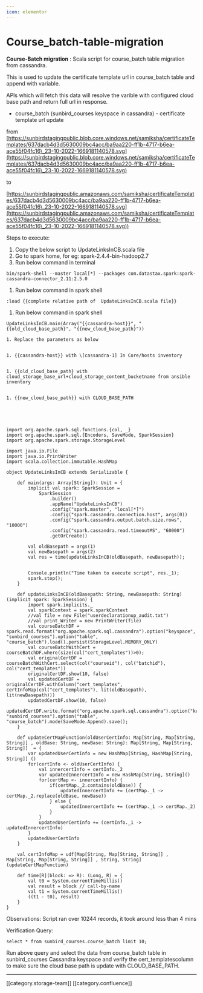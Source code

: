 ```yaml
---
icon: elementor
---
```


# Course\_batch-table-migration

**Course-Batch migration** : Scala script for course\_batch table migration from cassandra.

This is used to update the certificate template url in course\_batch table and append with variable.

APIs which will fetch this data will resolve the varible with configured cloud base path and return full url in response.

* course\_batch (sunbird\_courses keyspace in cassandra) - certificate template url update

from [https://sunbirdstagingpublic.blob.core.windows.net/samiksha/certificateTemplates/637dacb4d3d5630009bc4acc/ba9aa220-ff1b-4717-b6ea-ace55f04fc16\_23-10-2022-1669181140578.svg](https://sunbirdstagingpublic.blob.core.windows.net/samiksha/certificateTemplates/637dacb4d3d5630009bc4acc/ba9aa220-ff1b-4717-b6ea-ace55f04fc16\_23-10-2022-1669181140578.svg)

to

[https://sunbirdstagingpublic.amazonaws.com/samiksha/certificateTemplates/637dacb4d3d5630009bc4acc/ba9aa220-ff1b-4717-b6ea-ace55f04fc16\_23-10-2022-1669181140578.svg](https://sunbirdstagingpublic.amazonaws.com/samiksha/certificateTemplates/637dacb4d3d5630009bc4acc/ba9aa220-ff1b-4717-b6ea-ace55f04fc16\_23-10-2022-1669181140578.svg))

Steps to execute:

1. Copy the below script to UpdateLinksInCB.scala file
2. Go to spark home, for eg: spark-2.4.4-bin-hadoop2.7
3. Run below command in terminal

```
bin/spark-shell --master local[*] --packages com.datastax.spark:spark-cassandra-connector_2.11:2.5.0
```

1. Run below command in spark shell

```
:load {{complete relative path of  UpdateLinksInCB.scala file}}
```

1. Run below command in spark shell

```
UpdateLinksInCB.main(Array("{{cassandra-host}}", "{{old_cloud_base_path}", "{{new_cloud_base_path}"))
```

```
1. Replace the parameters as below


1. {{cassandra-host}} with \[cassandra-1] In Core/hosts inventory


1. {{old_cloud_base_path} with cloud_storage_base_url+cloud_storage_content_bucketname from ansible inventory


1. {{new_cloud_base_path}} with CLOUD_BASE_PATH





```

```
import org.apache.spark.sql.functions.{col, _}
import org.apache.spark.sql.{Encoders, SaveMode, SparkSession}
import org.apache.spark.storage.StorageLevel

import java.io.File
import java.io.PrintWriter
import scala.collection.immutable.HashMap

object UpdateLinksInCB extends Serializable {
    
    def main(args: Array[String]): Unit = {
        implicit val spark: SparkSession =
            SparkSession
                .builder()
                .appName("UpdateLinksInCB")
                .config("spark.master", "local[*]")
                .config("spark.cassandra.connection.host", args(0))
                .config("spark.cassandra.output.batch.size.rows", "10000")
                .config("spark.cassandra.read.timeoutMS", "60000")
                .getOrCreate()
        
        val oldBasepath = args(1)
        val newBasepath = args(2)
        val res = time(updateLinksInCB(oldBasepath, newBasepath));

        
        Console.println("Time taken to execute script", res._1);
        spark.stop();
    }
    
    def updateLinksInCB(oldBasepath: String, newBasepath: String)(implicit spark: SparkSession) {
        import spark.implicits._
        val sparkContext = spark.sparkContext
        //val file = new File("userdeclarationup_audit.txt")
        //val print_Writer = new PrintWriter(file)
        val courseBatchDF = spark.read.format("org.apache.spark.sql.cassandra").option("keyspace", "sunbird_courses").option("table", "course_batch").load().persist(StorageLevel.MEMORY_ONLY)
        val courseBatchWithCert =   courseBatchDF.where(size(col("cert_templates"))>0);
        val originalCertDF = courseBatchWithCert.select(col("courseid"), col("batchid"), col("cert_templates"))
        originalCertDF.show(10, false)
        val updatedCertDF = originalCertDF.withColumn("cert_templates", certInfoMap(col("cert_templates"), lit(oldBasepath), lit(newBasepath)))
        updatedCertDF.show(10, false)
        updatedCertDF.write.format("org.apache.spark.sql.cassandra").option("keyspace", "sunbird_courses").option("table", "course_batch").mode(SaveMode.Append).save();
    }

    def updateCertMapFunction(oldUserCertInfo: Map[String, Map[String, String]] , oldBase: String, newBase: String): Map[String, Map[String, String]]  = {
        var updatedUserCertInfo = new HashMap[String, HashMap[String, String]] ()
        for(certInfo <- oldUserCertInfo) {
            val innercertInfo = certInfo._2
            var updatedInnercertInfo = new HashMap[String, String]()
            for(certMap <- innercertInfo) {
                if(certMap._2.contains(oldBase)) {
                    updatedInnercertInfo += (certMap._1 -> certMap._2.replace(oldBase, newBase))
                } else {
                    updatedInnercertInfo += (certMap._1 -> certMap._2)
                }
            }
            updatedUserCertInfo += (certInfo._1 -> updatedInnercertInfo)
        }
        updatedUserCertInfo
    }

    val certInfoMap = udf[Map[String, Map[String, String]] , Map[String, Map[String, String]] , String, String](updateCertMapFunction)
    
    def time[R](block: => R): (Long, R) = {
        val t0 = System.currentTimeMillis()
        val result = block // call-by-name
        val t1 = System.currentTimeMillis()
        ((t1 - t0), result)
    }
}
```

Observations: Script ran over 10244 records, it took around less than 4 mins

Verification Query:

```
select * from sunbird_courses.course_batch limit 10;
```

Run above query and select the data from course\_batch table in sunbird\_courses Cassandra keyspace and verify the cert\_templatescolumn to make sure the cloud base path is update with CLOUD\_BASE\_PATH.

***

\[\[category.storage-team]] \[\[category.confluence]]

